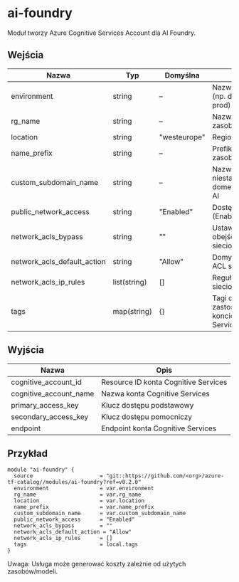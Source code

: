 # ai-foundry
Moduł tworzy Azure Cognitive Services Account dla AI Foundry.

## Wejścia
| Nazwa | Typ | Domyślna | Opis |
|------|-----|----------|------|
| environment | string | – | Nazwa środowiska (np. dev, staging, prod) |
| rg_name | string | – | Nazwa grupy zasobów |
| location | string | "westeurope" | Region Azure |
| name_prefix | string | – | Prefiks nazw zasobów |
| custom_subdomain_name | string | – | Nazwa niestandardowej domeny dla usług AI |
| public_network_access | string | "Enabled" | Dostęp publiczny (Enabled/Disabled) |
| network_acls_bypass | string | "" | Ustawienie obejścia ACL sieciowych |
| network_acls_default_action | string | "Allow" | Domyślna akcja ACL sieciowych |
| network_acls_ip_rules | list(string) | [] | Reguły IP dla ACL sieciowych |
| tags | map(string) | {} | Tagi do zastosowania na koncie Cognitive Services |

## Wyjścia
| Nazwa | Opis |
|------|------|
| cognitive_account_id | Resource ID konta Cognitive Services |
| cognitive_account_name | Nazwa konta Cognitive Services |
| primary_access_key | Klucz dostępu podstawowy |
| secondary_access_key | Klucz dostępu pomocniczy |
| endpoint | Endpoint konta Cognitive Services |

## Przykład
```hcl
module "ai-foundry" {
  source                     = "git::https://github.com/<org>/azure-tf-catalog//modules/ai-foundry?ref=v0.2.0"
  environment                = var.environment
  rg_name                    = var.rg_name
  location                   = var.location
  name_prefix                = var.name_prefix
  custom_subdomain_name      = var.custom_subdomain_name
  public_network_access      = "Enabled"
  network_acls_bypass        = ""
  network_acls_default_action = "Allow"
  network_acls_ip_rules      = []
  tags                       = local.tags
}
```

Uwaga: Usługa może generować koszty zależnie od użytych zasobów/modeli.

